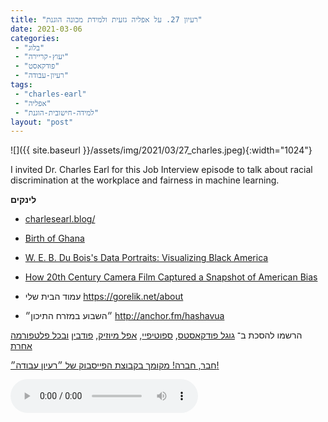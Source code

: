 ```yaml
---
title: "רעיון 27. על אפליה גזעית ולמידת מכונה הוגנת"
date: 2021-03-06
categories: 
 - "בלוג"
 - "יעוץ-קריירה"
 - "פודקאסט"
 - "רעיון-עבודה"
tags: 
 - "charles-earl"
 - "אפליה"
 - "למידה-חישובית-הוגנת"
layout: "post"
---
```


![]({{ site.baseurl }}/assets/img/2021/03/27_charles.jpeg){:width="1024"}

I invited Dr. Charles Earl for this Job Interview episode to talk about racial discrimination at the workplace and fairness in machine learning.

**לינקים** 

* [charlesearl.blog/](http://charlesearl.blog/)  
* [Birth of Ghana](https://www.youtube.com/watch?v=057BmLQ9MfU)  
* [W. E. B. Du Bois's Data Portraits: Visualizing Black America](https://g.co/kgs/fp8oau)  
* [How 20th Century Camera Film Captured a Snapshot of American Bias](https://time.com/5871502/film-race-history/)

* עמוד הבית שלי [<https://gorelik.net/about>](https://gorelik.net/about)  
* ״השבוע במזרח התיכון״ [<http://anchor.fm/hashavua>](http://anchor.fm/hashavua) 

הרשמו להסכת ב־ [גוגל פודקאסטס](https://podcasts.google.com/feed/aHR0cHM6Ly9mZWVkLnBvZGJlYW4uY29tL2JvcmlzZ29yZWxpa3BoZC9mZWVkLnhtbA), [ספוטיפיי](https://open.spotify.com/show/51XJ9Wd4A5xL1IfU0wHT2Y), [אפל מיוזיק](https://podcasts.apple.com/il/podcast/%D7%A8%D7%A2%D7%99%D7%95%D7%9F-%D7%A2%D7%91%D7%95%D7%93%D7%94-%D7%A0%D7%99%D7%94%D7%95%D7%9C-%D7%A9%D7%95%D7%95%D7%A7-%D7%A7%D7%A8%D7%99%D7%99%D7%A8%D7%94/id1542636914), [פודבין](https://borisgorelikphd.podbean.com/) [ובכל פלטפורמה אחרת](https://feed.podbean.com/borisgorelikphd/feed.xml)

[חבר, חברה! מקומך בקבוצת הפייסבוק של ״רעיון עבודה״!](https://www.facebook.com/reayonavodapodcast)

<audio controls src="https://mcdn.podbean.com/mf/web/sfz3ab/27_charles.mp3" class=" wp-block-audio"></audio>
